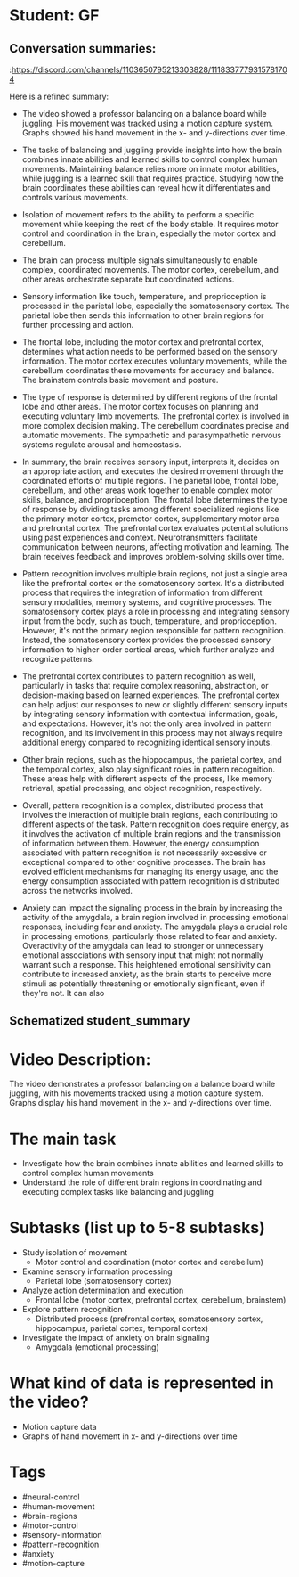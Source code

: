 # Student: GF

## Conversation summaries:

:https://discord.com/channels/1103650795213303828/1118337779315781704

 Here is a refined summary:

- The video showed a professor balancing on a balance board while juggling. His movement was tracked using a motion capture system. Graphs showed his hand movement in the x- and y-directions over time.  

- The tasks of balancing and juggling provide insights into how the brain combines innate abilities and learned skills to control complex human movements. Maintaining balance relies more on innate motor abilities, while juggling is a learned skill that requires practice. Studying how the brain coordinates these abilities can reveal how it differentiates and controls various movements.

- Isolation of movement refers to the ability to perform a specific movement while keeping the rest of the body stable. It requires motor control and coordination in the brain, especially the motor cortex and cerebellum.

- The brain can process multiple signals simultaneously to enable complex, coordinated movements. The motor cortex, cerebellum, and other areas orchestrate separate but coordinated actions.  

- Sensory information like touch, temperature, and proprioception is processed in the parietal lobe, especially the somatosensory cortex. The parietal lobe then sends this information to other brain regions for further processing and action.

- The frontal lobe, including the motor cortex and prefrontal cortex, determines what action needs to be performed based on the sensory information. The motor cortex executes voluntary movements, while the cerebellum coordinates these movements for accuracy and balance. The brainstem controls basic movement and posture.

- The type of response is determined by different regions of the frontal lobe and other areas. The motor cortex focuses on planning and executing voluntary limb movements. The prefrontal cortex is involved in more complex decision making. The cerebellum coordinates precise and automatic movements. The sympathetic and parasympathetic nervous systems regulate arousal and homeostasis.  

- In summary, the brain receives sensory input, interprets it, decides on an appropriate action, and executes the desired movement through the coordinated efforts of multiple regions. The parietal lobe, frontal lobe, cerebellum, and other areas work together to enable complex motor skills, balance, and proprioception. The frontal lobe determines the type of response by dividing tasks among different specialized regions like the primary motor cortex, premotor cortex, supplementary motor area and prefrontal cortex. The prefrontal cortex evaluates potential solutions using past experiences and context. Neurotransmitters facilitate communication between neurons, affecting motivation and learning. The brain receives feedback and improves problem-solving skills over time.

- Pattern recognition involves multiple brain regions, not just a single area like the prefrontal cortex or the somatosensory cortex. It's a distributed process that requires the integration of information from different sensory modalities, memory systems, and cognitive processes. The somatosensory cortex plays a role in processing and integrating sensory input from the body, such as touch, temperature, and proprioception. However, it's not the primary region responsible for pattern recognition. Instead, the somatosensory cortex provides the processed sensory information to higher-order cortical areas, which further analyze and recognize patterns.

- The prefrontal cortex contributes to pattern recognition as well, particularly in tasks that require complex reasoning, abstraction, or decision-making based on learned experiences. The prefrontal cortex can help adjust our responses to new or slightly different sensory inputs by integrating sensory information with contextual information, goals, and expectations. However, it's not the only area involved in pattern recognition, and its involvement in this process may not always require additional energy compared to recognizing identical sensory inputs.

- Other brain regions, such as the hippocampus, the parietal cortex, and the temporal cortex, also play significant roles in pattern recognition. These areas help with different aspects of the process, like memory retrieval, spatial processing, and object recognition, respectively.

- Overall, pattern recognition is a complex, distributed process that involves the interaction of multiple brain regions, each contributing to different aspects of the task. Pattern recognition does require energy, as it involves the activation of multiple brain regions and the transmission of information between them. However, the energy consumption associated with pattern recognition is not necessarily excessive or exceptional compared to other cognitive processes. The brain has evolved efficient mechanisms for managing its energy usage, and the energy consumption associated with pattern recognition is distributed across the networks involved.

- Anxiety can impact the signaling process in the brain by increasing the activity of the amygdala, a brain region involved in processing emotional responses, including fear and anxiety. The amygdala plays a crucial role in processing emotions, particularly those related to fear and anxiety. Overactivity of the amygdala can lead to stronger or unnecessary emotional associations with sensory input that might not normally warrant such a response. This heightened emotional sensitivity can contribute to increased anxiety, as the brain starts to perceive more stimuli as potentially threatening or emotionally significant, even if they're not. It can also



## Schematized student_summary

# Video Description: 
The video demonstrates a professor balancing on a balance board while juggling, with his movements tracked using a motion capture system. Graphs display his hand movement in the x- and y-directions over time.

# The main task
 - Investigate how the brain combines innate abilities and learned skills to control complex human movements
 - Understand the role of different brain regions in coordinating and executing complex tasks like balancing and juggling

# Subtasks (list up to 5-8 subtasks)
 - Study isolation of movement
    - Motor control and coordination (motor cortex and cerebellum)
 - Examine sensory information processing
    - Parietal lobe (somatosensory cortex)
 - Analyze action determination and execution
    - Frontal lobe (motor cortex, prefrontal cortex, cerebellum, brainstem)
 - Explore pattern recognition
    - Distributed process (prefrontal cortex, somatosensory cortex, hippocampus, parietal cortex, temporal cortex)
 - Investigate the impact of anxiety on brain signaling
    - Amygdala (emotional processing)

# What kind of data is represented in the video?
- Motion capture data
- Graphs of hand movement in x- and y-directions over time

# Tags
- #neural-control
- #human-movement
- #brain-regions
- #motor-control
- #sensory-information
- #pattern-recognition
- #anxiety
- #motion-capture


